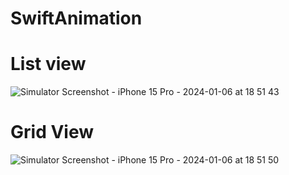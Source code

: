 # SwiftAnimation

# List view
![Simulator Screenshot - iPhone 15 Pro - 2024-01-06 at 18 51 43](https://github.com/vaibhavigokhale/SwiftAnimation/assets/4321696/788b6674-69fc-41e2-b65f-0e2f2c270cb5)


# Grid View
![Simulator Screenshot - iPhone 15 Pro - 2024-01-06 at 18 51 50](https://github.com/vaibhavigokhale/SwiftAnimation/assets/4321696/f656d1da-f720-4fa9-a195-3b4267556d7b)
